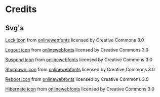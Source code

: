 # Credits
## Svg's
[Lock icon](lock.svg) from [onlinewebfonts](https://www.onlinewebfonts.com/icon/312) licensed by Creative Commons 3.0

[Logout icon](logout.svg) from [onlinewebfonts](https://www.onlinewebfonts.com/icon/248752) licensed by Creative Commons 3.0

[Suspend icon](suspend.svg) from [onlinewebfonts](https://www.onlinewebfonts.com/icon/168887) licensed by Creative Commons 3.0

[Shutdown icon](shutdown.svg) from [onlinewebfonts](https://www.onlinewebfonts.com/icon/343335) licensed by Creative Commons 3.0

[Reboot icon](reboot.svg) from [onlinewebfonts](https://www.onlinewebfonts.com/icon/249921) licensed by Creative Commons 3.0

[Hibernate icon](hibernate.svg) from [onlinewebfonts](https://www.onlinewebfonts.com/icon/20206) licensed by Creative Commons 3.0
